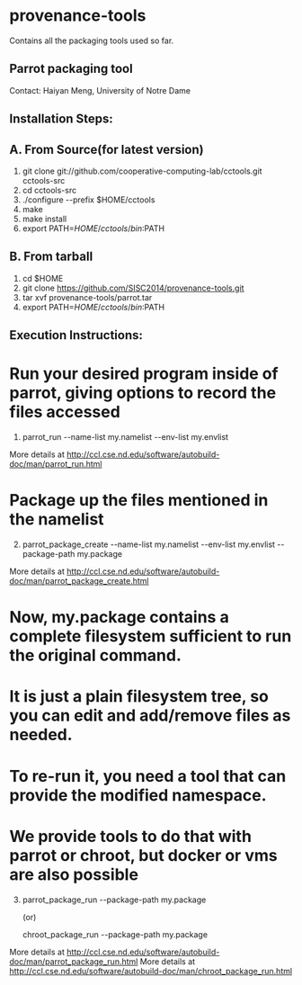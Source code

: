 provenance-tools
================

Contains all the packaging tools used so far.

Parrot packaging tool
---------------------
Contact: Haiyan Meng, University of Notre Dame

Installation Steps:
-------------------
A. From Source(for latest version)
--------------
1. git clone git://github.com/cooperative-computing-lab/cctools.git cctools-src	
2. cd cctools-src	
3. ./configure --prefix $HOME/cctools	
4. make	
5. make install	
6. export PATH=$HOME/cctools/bin:$PATH

B. From tarball
---------------
1. cd $HOME
2. git clone https://github.com/SISC2014/provenance-tools.git
3. tar xvf provenance-tools/parrot.tar
4. export PATH=$HOME/cctools/bin:$PATH

Execution Instructions:
-----------------------
# Run your desired program inside of parrot, giving options to record the files accessed	
1. parrot_run --name-list my.namelist --env-list my.envlist <execution-command>

More details at http://ccl.cse.nd.edu/software/autobuild-doc/man/parrot_run.html
	
# Package up the files mentioned in the namelist	
2. parrot_package_create --name-list my.namelist --env-list my.envlist --package-path my.package

More details at http://ccl.cse.nd.edu/software/autobuild-doc/man/parrot_package_create.html
	
# Now, my.package contains a complete filesystem sufficient to run the original command.	
# It is just a plain filesystem tree, so you can edit and add/remove files as needed.	
# To re-run it, you need a tool that can provide the modified namespace.	
# We provide tools to do that with parrot or chroot, but docker or vms are also possible	

3. parrot_package_run --package-path my.package <execution-command>	
   
   (or)
   
   chroot_package_run --package-path my.package <execution-command>
   
More details at http://ccl.cse.nd.edu/software/autobuild-doc/man/parrot_package_run.html
More details at http://ccl.cse.nd.edu/software/autobuild-doc/man/chroot_package_run.html

